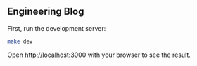 ## Engineering Blog

First, run the development server:

```bash
make dev
```

Open [http://localhost:3000](http://localhost:3000) with your browser to see the result.
